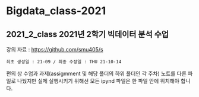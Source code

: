 # Bigdata_class-2021 
## 2021_2_class 2021년 2학기 빅데이터 분석 수업
강의 자료 : https://github.com/smu405/s

``` 최초 생성일 : 21-09 / 최종 수정일 : THU 21-10-14 ```

편의 상 수업과 과제(assigmment 및 해당 폴더의 하위 폴더인 각 주차) 노트를 다른 파일로 나눴지만 실제 실행시키기 위해선 모든 ipynd 파일은 한 파일 안에 위치해야 합니다.

